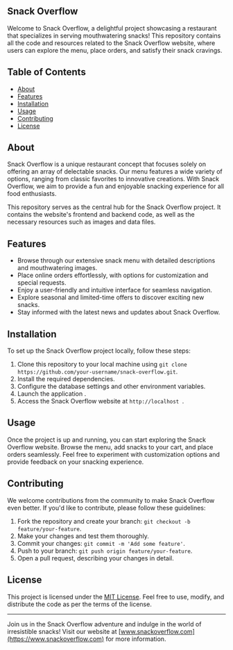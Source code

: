 ## Snack Overflow

Welcome to Snack Overflow, a delightful project showcasing a restaurant that specializes in serving mouthwatering snacks! This repository contains all the code and resources related to the Snack Overflow website, where users can explore the menu, place orders, and satisfy their snack cravings.

## Table of Contents

- [About](#about)
- [Features](#features)
- [Installation](#installation)
- [Usage](#usage)
- [Contributing](#contributing)
- [License](#license)

## About

Snack Overflow is a unique restaurant concept that focuses solely on offering an array of delectable snacks. Our menu features a wide variety of options, ranging from classic favorites to innovative creations. With Snack Overflow, we aim to provide a fun and enjoyable snacking experience for all food enthusiasts.

This repository serves as the central hub for the Snack Overflow project. It contains the website's frontend and backend code, as well as the necessary resources such as images and data files.

## Features

- Browse through our extensive snack menu with detailed descriptions and mouthwatering images.
- Place online orders effortlessly, with options for customization and special requests.
- Enjoy a user-friendly and intuitive interface for seamless navigation.
- Explore seasonal and limited-time offers to discover exciting new snacks.
- Stay informed with the latest news and updates about Snack Overflow.

## Installation

To set up the Snack Overflow project locally, follow these steps:

1. Clone this repository to your local machine using `git clone https://github.com/your-username/snack-overflow.git`.
2. Install the required dependencies.
3. Configure the database settings and other environment variables.
4. Launch the application .
5. Access the Snack Overflow website at `http://localhost `.

## Usage

Once the project is up and running, you can start exploring the Snack Overflow website. Browse the menu, add snacks to your cart, and place orders seamlessly. Feel free to experiment with customization options and provide feedback on your snacking experience.

## Contributing

We welcome contributions from the community to make Snack Overflow even better. If you'd like to contribute, please follow these guidelines:

1. Fork the repository and create your branch: `git checkout -b feature/your-feature`.
2. Make your changes and test them thoroughly.
3. Commit your changes: `git commit -m 'Add some feature'`.
4. Push to your branch: `git push origin feature/your-feature`.
5. Open a pull request, describing your changes in detail.

## License

This project is licensed under the [MIT License](LICENSE). Feel free to use, modify, and distribute the code as per the terms of the license.

---

Join us in the Snack Overflow adventure and indulge in the world of irresistible snacks! Visit our website at [www.snackoverflow.com](https://www.snackoverflow.com) for more information.
